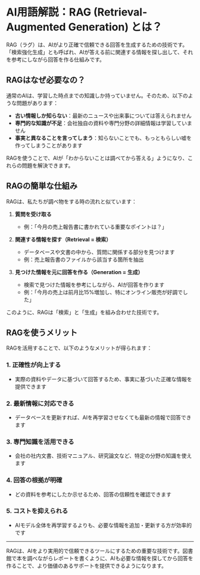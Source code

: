 # AI用語解説：RAG (Retrieval-Augmented Generation) とは？

RAG（ラグ）は、AIがより正確で信頼できる回答を生成するための技術です。「検索強化生成」とも呼ばれ、AIが答える前に関連する情報を探し出して、それを参考にしながら回答を作る仕組みです。

## RAGはなぜ必要なの？

通常のAIは、学習した時点までの知識しか持っていません。そのため、以下のような問題があります：

- **古い情報しか知らない**：最新のニュースや出来事については答えられません
- **専門的な知識が不足**：会社独自の資料や専門分野の詳細情報は学習していません
- **事実と異なることを言ってしまう**：知らないことでも、もっともらしい嘘を作ってしまうことがあります

RAGを使うことで、AIが「わからないことは調べてから答える」ようになり、これらの問題を解決できます。

## RAGの簡単な仕組み

RAGは、私たちが調べ物をする時の流れと似ています：

1. **質問を受け取る**
   - 例：「今月の売上報告書に書かれている重要なポイントは？」

2. **関連する情報を探す（Retrieval = 検索）**
   - データベースや文書の中から、質問に関係する部分を見つけます
   - 例：売上報告書のファイルから該当する箇所を抽出

3. **見つけた情報を元に回答を作る（Generation = 生成）**
   - 検索で見つけた情報を参考にしながら、AIが回答を作ります
   - 例：「今月の売上は前月比15%増加し、特にオンライン販売が好調でした」

このように、RAGは「検索」と「生成」を組み合わせた技術です。

## RAGを使うメリット

RAGを活用することで、以下のようなメリットが得られます：

### 1. 正確性が向上する
- 実際の資料やデータに基づいて回答するため、事実に基づいた正確な情報を提供できます

### 2. 最新情報に対応できる
- データベースを更新すれば、AIを再学習させなくても最新の情報で回答できます

### 3. 専門知識を活用できる
- 会社の社内文書、技術マニュアル、研究論文など、特定の分野の知識を使えます

### 4. 回答の根拠が明確
- どの資料を参考にしたか示せるため、回答の信頼性を確認できます

### 5. コストを抑えられる
- AIモデル全体を再学習するよりも、必要な情報を追加・更新する方が効率的です

---

RAGは、AIをより実用的で信頼できるツールにするための重要な技術です。図書館で本を調べながらレポートを書くように、AIも必要な情報を探してから回答を作ることで、より価値のあるサポートを提供できるようになります。
